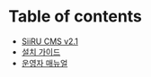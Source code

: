 # Table of contents

* [SiiRU CMS v2.1](README.md)
* [설치 가이드](untitled.md)
* [운영자 매뉴얼](https://siiru.comin.com/SiiRUCMS.v2.1.pdf)

